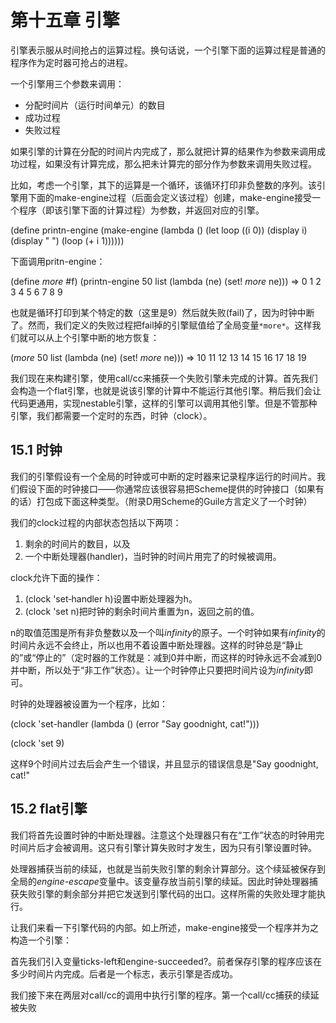 第十五章 引擎
==============

引擎表示服从时间抢占的运算过程。换句话说，一个引擎下面的运算过程是普通的程序作为定时器可抢占的进程。

一个引擎用三个参数来调用：

- 分配时间片（运行时间单元）的数目
- 成功过程
- 失败过程

如果引擎的计算在分配的时间片内完成了，那么就把计算的结果作为参数来调用成功过程，如果没有计算完成，那么把未计算完的部分作为参数来调用失败过程。

比如，考虑一个引擎，其下的运算是一个循环，该循环打印非负整数的序列。该引擎用下面的make-engine过程（后面会定义该过程）创建，make-engine接受一个程序（即该引擎下面的计算过程）为参数，并返回对应的引擎。

(define printn-engine
  (make-engine
    (lambda ()
      (let loop ((i 0))
        (display i)
        (display " ")
        (loop (+ i 1))))))

下面调用pritn-engine：

(define *more* #f)
(printn-engine 50 list (lambda (ne) (set! *more* ne)))
=>  0 1 2 3 4 5 6 7 8 9

也就是循环打印到某个特定的数（这里是9）然后就失败(fail)了，因为时钟中断了。然而，我们定义的失败过程把fail掉的引擎赋值给了全局变量`*more*`。这样我们就可以从上个引擎中断的地方恢复：

(*more* 50 list (lambda (ne) (set! *more* ne)))
=>  10 11 12 13 14 15 16 17 18 19

我们现在来构建引擎，使用call/cc来捕获一个失败引擎未完成的计算。首先我们会构造一个flat引擎，也就是说该引擎的计算中不能运行其他引擎。稍后我们会让代码更通用，实现nestable引擎，这样的引擎可以调用其他引擎。但是不管那种引擎，我们都需要一个定时的东西，时钟（clock）。

## 15.1 时钟

我们的引擎假设有一个全局的时钟或可中断的定时器来记录程序运行的时间片。我们假设下面的时钟接口——你通常应该很容易把Scheme提供的时钟接口（如果有的话）打包成下面这种类型。（附录D用Scheme的Guile方言定义了一个时钟）

我们的clock过程的内部状态包括以下两项：

1. 剩余的时间片的数目，以及
2. 一个中断处理器(handler)，当时钟的时间片用完了的时候被调用。

clock允许下面的操作：

1. (clock 'set‑handler h)设置中断处理器为h。
2. (clock 'set n)把时钟的剩余时间片重置为n，返回之前的值。

n的取值范围是所有非负整数以及一个叫*infinity*的原子。一个时钟如果有*infinity*的时间片永远不会终止，所以也用不着设置中断处理器。这样的时钟总是“静止的”或“停止的”（定时器的工作就是：减到0并中断，而这样的时钟永远不会减到0并中断，所以处于“非工作”状态）。让一个时钟停止只要把时间片设为*infinity*即可。

时钟的处理器被设置为一个程序，比如：

(clock 'set-handler
  (lambda ()
    (error "Say goodnight, cat!")))

(clock 'set 9)

这样9个时间片过去后会产生一个错误，并且显示的错误信息是"Say goodnight, cat!"

## 15.2 flat引擎

我们将首先设置时钟的中断处理器。注意这个处理器只有在“工作”状态的时钟用完时间片后才会被调用。这只有引擎计算失败时才发生，因为只有引擎设置时钟。

处理器捕获当前的续延，也就是当前失败引擎的剩余计算部分。这个续延被保存到全局的*engine-escape*变量中。该变量存放当前引擎的续延。因此时钟处理器捕获失败引擎的剩余部分并把它发送到引擎代码的出口。这样所需的失败处理才能执行。

让我们来看一下引擎代码的内部。如上所述，make-engine接受一个程序并为之构造一个引擎：

首先我们引入变量ticks-left和engine-succeeded?。前者保存引擎的程序应该在多少时间片内完成。后者是一个标志，表示引擎是否成功。

我们接下来在两层对call/cc的调用中执行引擎的程序。第一个call/cc捕获的续延被失败




